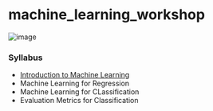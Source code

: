 # machine_learning_workshop
![image](https://github.com/user-attachments/assets/95d0c7a7-5fe6-46ca-982a-dba2ff8b82b5)

### Syllabus
- [Introduction to Machine Learning](https://github.com/reban87/machine_learning_workshop/blob/main/01-introduction/introduction.md)
- Machine Learning for Regression
- Machine Learning for CLassification
- Evaluation Metrics for Classification
